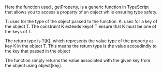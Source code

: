 Here the  function used , getProperty, is a generic function in TypeScript that allows you to access a property of an object while ensuring type safety.

T: uses for the type of the object passed to the function.
K: uses for a key of the object T. The constraint K extends keyof T ensure that K must be one of the keys of T.



The return type is T[K], which represents the value type of the property at key K in the object T. This means the return type is the value accoudindly to the key that passed in the object

The function simply returns the value associated with the given key from the object using object[key].